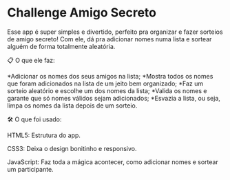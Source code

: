 # Challenge Amigo Secreto

Esse app é super simples e divertido, perfeito pra organizar e fazer sorteios de amigo secreto! Com ele, dá pra adicionar nomes numa lista e sortear alguém de forma totalmente aleatória.

📋 O que ele faz:

  *Adicionar os nomes dos seus amigos na lista;
  *Mostra todos os nomes que foram adicionados na lista de um jeito bem organizado;
  *Faz um sorteio aleatório e escolhe um dos nomes da lista;
  *Valida os nomes e garante que só nomes válidos sejam adicionados;
  *Esvazia a lista, ou seja, limpa os nomes da lista depois de um sorteio.


🛠️ O que foi usado:

HTML5: Estrutura do app.

CSS3: Deixa o design bonitinho e responsivo.

JavaScript: Faz toda a mágica acontecer, como adicionar nomes e sortear um participante.
